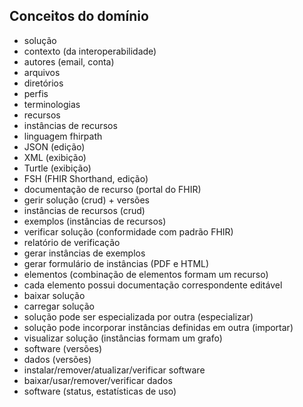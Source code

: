 ## Conceitos do domínio

- solução
- contexto (da interoperabilidade)
- autores (email, conta)
- arquivos
- diretórios
- perfis
- terminologias
- recursos
- instâncias de recursos
- linguagem fhirpath
- JSON (edição)
- XML (exibição)
- Turtle (exibição)
- FSH (FHIR Shorthand, edição)
- documentação de recurso (portal do FHIR)
- gerir solução (crud) + versões
- instâncias de recursos (crud)
- exemplos (instâncias de recursos)
- verificar solução (conformidade com padrão FHIR)
- relatório de verificação
- gerar instâncias de exemplos
- gerar formulário de instâncias (PDF e HTML)
- elementos (combinação de elementos formam um recurso)
- cada elemento possui documentação correspondente editável
- baixar solução
- carregar solução
- solução pode ser especializada por outra (especializar)
- solução pode incorporar instâncias definidas em outra (importar)
- visualizar solução (instâncias formam um grafo)
- software (versões)
- dados (versões)
- instalar/remover/atualizar/verificar software
- baixar/usar/remover/verificar dados
- software (status, estatísticas de uso)
